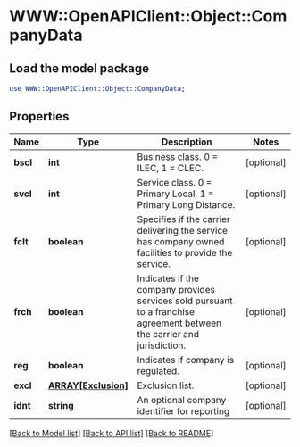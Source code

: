 # WWW::OpenAPIClient::Object::CompanyData

## Load the model package
```perl
use WWW::OpenAPIClient::Object::CompanyData;
```

## Properties
Name | Type | Description | Notes
------------ | ------------- | ------------- | -------------
**bscl** | **int** | Business class. 0 &#x3D; ILEC, 1 &#x3D; CLEC. | [optional] 
**svcl** | **int** | Service class. 0 &#x3D; Primary Local, 1 &#x3D; Primary Long Distance. | [optional] 
**fclt** | **boolean** | Specifies if the carrier delivering the service has company owned facilities to provide the service. | [optional] 
**frch** | **boolean** | Indicates if the company provides services sold pursuant to a franchise agreement between the carrier and jurisdiction. | [optional] 
**reg** | **boolean** | Indicates if company is regulated. | [optional] 
**excl** | [**ARRAY[Exclusion]**](Exclusion.md) | Exclusion list. | [optional] 
**idnt** | **string** | An optional company identifier for reporting | [optional] 

[[Back to Model list]](../README.md#documentation-for-models) [[Back to API list]](../README.md#documentation-for-api-endpoints) [[Back to README]](../README.md)


